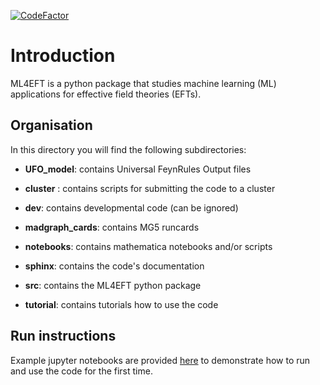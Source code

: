 [![CodeFactor](https://www.codefactor.io/repository/github/lhcfitnikhef/ml4eft/badge?s=4529ce75fe7f8468c4b83b95ee93648e8aba7e6a)](https://www.codefactor.io/repository/github/lhcfitnikhef/ml4eft)

# Introduction

ML4EFT is a python package that studies machine learning (ML) applications for effective field
theories (EFTs). 


## Organisation

In this directory you will find the following subdirectories:

* **UFO_model**: contains Universal FeynRules Output files


* **cluster** : contains scripts for submitting the code to a cluster


* **dev**: contains developmental code (can be ignored)


* **madgraph_cards**: contains MG5 runcards


* **notebooks**: contains mathematica notebooks and/or scripts


* **sphinx**: contains the code's documentation


* **src**: contains the ML4EFT python package


* **tutorial**: contains tutorials how to use the code


## Run instructions

Example jupyter notebooks are provided [here](https://github.com/LHCfitNikhef/ML4EFT/tree/classifier/code/examples) to 
demonstrate how to run and use the code for the first time. 





